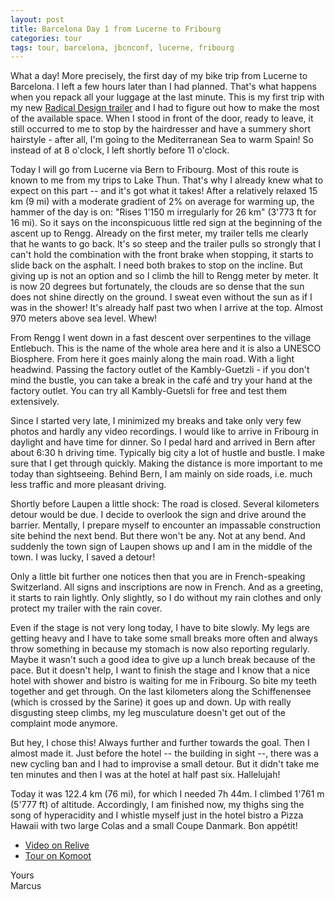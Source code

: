```yaml
---
layout: post
title: Barcelona Day 1 from Lucerne to Fribourg
categories: tour
tags: tour, barcelona, jbcnconf, lucerne, fribourg
---
```


What a day! More precisely, the first day of my bike trip from Lucerne to Barcelona. I left a few hours later than I had planned. That's what happens when you repack all your luggage at the last minute. This is my first trip with my new [Radical Design trailer](https://www.radicaldesign.de/cyclone-iv-trekking) and I had to figure out how to make the most of the available space. When I stood in front of the door, ready to leave, it still occurred to me to stop by the hairdresser and have a summery short hairstyle - after all, I'm going to the Mediterranean Sea to warm Spain! So instead of at 8 o'clock, I left shortly before 11 o'clock.

Today I will go from Lucerne via Bern to Fribourg. Most of this route is known to me from my trips to Lake Thun. That's why I already knew what to expect on this part -- and it's got what it takes! After a relatively relaxed 15 km (9 mi) with a moderate gradient of 2% on average for warming up, the hammer of the day is on: "Rises 1'150 m irregularly for 26 km" (3'773 ft for 16 mi). So it says on the inconspicuous little red sign at the beginning of the ascent up to Rengg. Already on the first meter, my trailer tells me clearly that he wants to go back. It's so steep and the trailer pulls so strongly that I can't hold the combination with the front brake when stopping, it starts to slide back on the asphalt. I need both brakes to stop on the incline. But giving up is not an option and so I climb the hill to Rengg meter by meter. It is now 20 degrees but fortunately, the clouds are so dense that the sun does not shine directly on the ground. I sweat even without the sun as if I was in the shower! It's already half past two when I arrive at the top. Almost 970 meters above sea level. Whew!

From Rengg I went down in a fast descent over serpentines to the village Entlebuch. This is the name of the whole area here and it is also a UNESCO Biosphere. From here it goes mainly along the main road. With a light headwind. Passing the factory outlet of the Kambly-Guetzli - if you don't mind the bustle, you can take a break in the café and try your hand at the factory outlet. You can try all Kambly-Guetsli for free and test them extensively.

Since I started very late, I minimized my breaks and take only very few photos and hardly any video recordings. I would like to arrive in Fribourg in daylight and have time for dinner. So I pedal hard and arrived in Bern after about 6:30 h driving time. Typically big city a lot of hustle and bustle. I make sure that I get through quickly. Making the distance is more important to me today than sightseeing. Behind Bern, I am mainly on side roads, i.e. much less traffic and more pleasant driving.

Shortly before Laupen a little shock: The road is closed. Several kilometers detour would be due. I decide to overlook the sign and drive around the barrier. Mentally, I prepare myself to encounter an impassable construction site behind the next bend. But there won't be any. Not at any bend. And suddenly the town sign of Laupen shows up and I am in the middle of the town. I was lucky, I saved a detour!

Only a little bit further one notices then that you are in French-speaking Switzerland. All signs and inscriptions are now in French. And as a greeting, it starts to rain lightly. Only slightly, so I do without my rain clothes and only protect my trailer with the rain cover.

Even if the stage is not very long today, I have to bite slowly. My legs are getting heavy and I have to take some small breaks more often and always throw something in because my stomach is now also reporting regularly. Maybe it wasn't such a good idea to give up a lunch break because of the pace. But it doesn't help, I want to finish the stage and I know that a nice hotel with shower and bistro is waiting for me in Fribourg. So bite my teeth together and get through. On the last kilometers along the Schiffenensee (which is crossed by the Sarine) it goes up and down. Up with really disgusting steep climbs, my leg musculature doesn't get out of the complaint mode anymore.

But hey, I chose this! Always further and further towards the goal. Then I almost made it. Just before the hotel -- the building in sight --, there was a new cycling ban and I had to improvise a small detour. But it didn't take me ten minutes and then I was at the hotel at half past six. Hallelujah!

Today it was 122.4 km (76 mi), for which I needed 7h 44m. I climbed 1'761 m (5'777 ft) of altitude. Accordingly, I am finished now, my thighs sing the song of hyperacidity and I whistle myself just in the hotel bistro a Pizza Hawaii with two large Colas and a small Coupe Danmark. Bon appétit!

- [Video on Relive](https://www.relive.cc/view/g34588117522)
- [Tour on Komoot](https://www.komoot.com/tour/67293478/zoom)

Yours  
Marcus

<!-- - [Continue reading with day 2](/Barcelona-2019-Day-2) -->
<!-- - [Watch a German video documentation](/Barcelona-2019-Day-1-Video) -->
